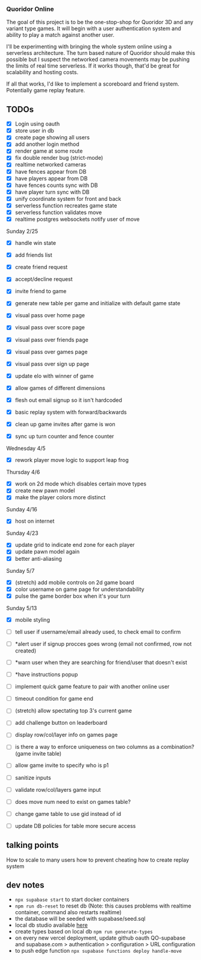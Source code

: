 ### Quoridor Online

The goal of this project is to be the one-stop-shop for Quoridor 3D and any variant type games. It will begin with a user authentication system and ability to play a match against another user.

I'll be experimenting with bringing the whole system online using a serverless architecture. The turn based nature of Quoridor should make this possible but I suspect the networked camera movements may be pushing the limits of real time serverless. If it works though, that'd be great for scalability and hosting costs.

If all that works, I'd like to implement a scoreboard and friend system. Potentially game replay feature.

## TODOs

- [x] Login using oauth
- [x] store user in db
- [x] create page showing all users
- [x] add another login method
- [x] render game at some route
- [x] fix double render bug (strict-mode)
- [x] realtime networked cameras
- [x] have fences appear from DB
- [x] have players appear from DB
- [x] have fences counts sync with DB
- [x] have player turn sync with DB
- [x] unify coordinate system for front and back
- [x] serverless function recreates game state
- [x] serverless function validates move
- [x] realtime postgres websockets notify user of move

Sunday 2/25
- [x] handle win state
- [x] add friends list
- [x] create friend request
- [x] accept/decline request
- [x] invite friend to game
- [x] generate new table per game and initialize with default game state

- [x] visual pass over home page
- [x] visual pass over score page
- [x] visual pass over friends page
- [x] visual pass over games page
- [x] visual pass over sign up page

- [x] update elo with winner of game 
- [x] allow games of different dimensions
- [x] flesh out email signup so it isn't hardcoded
- [x] basic replay system with forward/backwards
- [x] clean up game invites after game is won
- [x] sync up turn counter and fence counter

Wednesday 4/5
- [x] rework player move logic to support leap frog

Thursday 4/6
- [x] work on 2d mode which disables certain move types
- [x] create new pawn model
- [x] make the player colors more distinct

Sunday 4/16
- [x] host on internet

Sunday 4/23
- [x] update grid to indicate end zone for each player
- [x] update pawn model again
- [x] better anti-aliasing

Sunday 5/7
- [x] (stretch) add mobile controls on 2d game board
- [x] color username on game page for understandability
- [x] pulse the game border box when it's your turn

Sunday 5/13
- [x] mobile styling
- [ ] tell user if username/email already used, to check email to confirm
- [ ] *alert user if signup procces goes wrong (email not confirmed, row not created)
- [ ] *warn user when they are searching for friend/user that doesn't exist
- [ ] *have instructions popup

- [ ] implement quick game feature to pair with another online user

- [ ] timeout condition for game end
- [ ] (stretch) allow spectating top 3's current game
- [ ] add challenge button on leaderboard

- [ ] display row/col/layer info on games page
- [ ] is there a way to enforce uniqueness on two columns as a combination? (game invite table)
- [ ] allow game invite to specify who is p1
- [ ] sanitize inputs
- [ ] validate row/col/layers game input
- [ ] does move num need to exist on games table?
- [ ] change game table to use gid instead of id

- [ ] update DB policies for table more secure access

## talking points

How to scale to many users
how to prevent cheating
how to create replay system

## dev notes

- `npx supabase start` to start docker containers
- `npm run db-reset` to reset db (Note: this causes problems with realtime container, command also restarts realtime)
- the database will be seeded with supabase/seed.sql
- local db studio available [here](http://localhost:54323/project/default)
- create types based on local db `npm run generate-types`
- on every new vercel deployment, update github oauth QO-supabase and supabase.com > authentication > configuration > URL configuration
- to push edge function `npx supabase functions deploy handle-move`